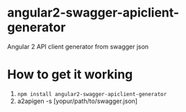 # angular2-swagger-apiclient-generator
Angular 2 API client generator from swagger json

# How to get it working

1. `npm install angular2-swagger-apiclient-generator`
1. a2apigen -s [yopur/path/to/swagger.json]

